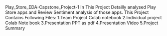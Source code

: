 Play_Store_EDA-Capstone_Project-1
In This Project Detailly analysed Play Store apps and Review Sentiment analysis of those apps.
This Project Contains Following Files:
                      1.Team Project Colab notebook
                      2.Individual project Colab Note book
                      3.Presentation PPT as pdf
                      4.Presentation Video
                      5.Project Summary
